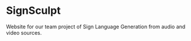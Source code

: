 # SignSculpt
Website for our team project of Sign Language Generation from audio and video sources.
